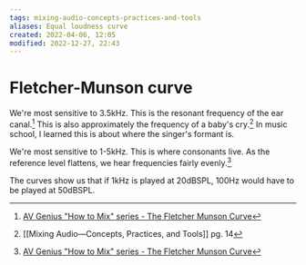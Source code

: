 ```yaml
---
tags: mixing-audio-concepts-practices-and-tools 
aliases: Equal loudness curve
created: 2022-04-06, 12:05
modified: 2022-12-27, 22:43
---
```


# Fletcher-Munson curve
We're most sensitive to 3.5kHz. This is the resonant frequency of the ear canal.[^1] This is also approximately the frequency of a baby's cry.[^2] In music school, I learned this is about where the singer's formant is. 

We're most sensitive to 1-5kHz. This is where consonants live. As the reference level flattens, we hear frequencies fairly evenly.[^1]

The curves show us that if 1kHz is played at 20dBSPL, 100Hz would have to be played at 50dBSPL. 

[^1]: [AV Genius "How to Mix" series - The Fletcher Munson Curve](https://www.youtube.com/watch?v=dGQh5bwm_8s&list=PL1sNd-gBgKcokKS0v14HYieHxmHsQS38V&index=3)
[^2]: [[Mixing Audio—Concepts, Practices, and Tools]] pg. 14